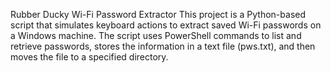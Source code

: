 Rubber Ducky Wi-Fi Password Extractor
This project is a Python-based script that simulates keyboard actions to extract saved Wi-Fi passwords on a Windows machine. The script uses PowerShell commands to list and retrieve passwords, stores the information in a text file (pws.txt), and then moves the file to a specified directory.
